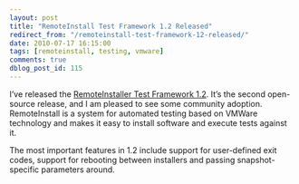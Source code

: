 ```yaml
---
layout: post
title: "RemoteInstall Test Framework 1.2 Released"
redirect_from: "/remoteinstall-test-framework-12-released/"
date: 2010-07-17 16:15:00
tags: [remoteinstall, testing, vmware]
comments: true
dblog_post_id: 115
---
```


I’ve released the [RemoteInstaller Test Framework 1.2](https://github.com/dblock/remoteinstall). It’s the second open-source release, and I am pleased to see some community adoption. RemoteInstall is a system for automated testing based on VMWare technology and makes it easy to install software and execute tests against it.

The most important features in 1.2 include support for user-defined exit codes, support for rebooting between installers and passing snapshot-specific parameters around.

